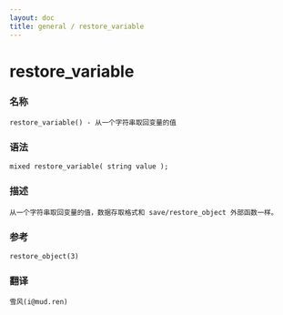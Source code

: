```yaml
---
layout: doc
title: general / restore_variable
---
```

# restore_variable

### 名称

    restore_variable() - 从一个字符串取回变量的值

### 语法

    mixed restore_variable( string value );

### 描述

    从一个字符串取回变量的值，数据存取格式和 save/restore_object 外部函数一样。

### 参考

    restore_object(3)

### 翻译

    雪风(i@mud.ren)
